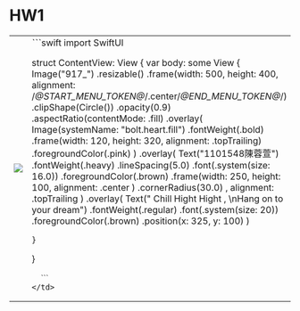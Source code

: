 <h1>HW1</h1>
<table>
  <tr>
    <td>
      <img src="https://raw.githubserconten.com/ChenRongHsuan917/YZU-swiftui-1101548/main/IMG_2542.jpeg">
    </td>
    <td>
      ˋˋˋswift
      import SwiftUI

struct ContentView: View {
    var body: some View {
        Image("917_")
            .resizable()
            .frame(width: 500, height: 400, alignment: /*@START_MENU_TOKEN@*/.center/*@END_MENU_TOKEN@*/)
            .clipShape(Circle())
            .opacity(0.9)
            .aspectRatio(contentMode: .fill)
            .overlay(
                Image(systemName: "bolt.heart.fill")
                    .fontWeight(.bold)
                    .frame(width: 120, height: 320, alignment: .topTrailing)
                    .foregroundColor(.pink)
            )
            .overlay(
                Text("1101548陳蓉萱")
                    .fontWeight(.heavy)
                    .lineSpacing(5.0)
                    .font(.system(size: 16.0))
                    .foregroundColor(.brown)
                    .frame(width: 250, height: 100, alignment: .center )
                    .cornerRadius(30.0)
                ,
                alignment: .topTrailing
            )
            .overlay(
                Text("          Chill Hight Hight , \nHang on to your dream")
                    .fontWeight(.regular)
                    .font(.system(size: 20))
                    .foregroundColor(.brown)
                    .position(x: 325, y: 100)
            )
           
        
    }
}

      ˋˋˋ
    </td>
  </tr>
</table>
